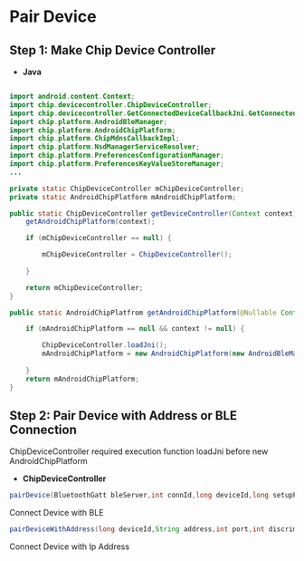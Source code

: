 # __Pair Device__

## __Step 1:__ Make Chip Device Controller

- __Java__

```java

import android.content.Context;
import chip.devicecontroller.ChipDeviceController;
import chip.devicecontroller.GetConnectedDeviceCallbackJni.GetConnectedDeviceCallback;
import chip.platform.AndroidBleManager;
import chip.platform.AndroidChipPlatform;
import chip.platform.ChipMdnsCallbackImpl;
import chip.platform.NsdManagerServiceResolver;
import chip.platform.PreferencesConfigurationManager;
import chip.platform.PreferencesKeyValueStoreManager;
...

private static ChipDeviceController mChipDeviceController;
private static AndroidChipPlatform mAndroidChipPlatform;

public static ChipDeviceController getDeviceController(Context context) {
    getAndroidChipPlatform(context);

    if (mChipDeviceController == null) {

        mChipDeviceController = ChipDeviceController();
      
    }

    return mChipDeviceController;
}

public static AndroidChipPlatfrom getAndroidChipPlatform(@Nullable Context context) {

    if (mAndroidChipPlatform == null && context != null) {

        ChipDeviceController.loadJni();
        mAndroidChipPlatform = new AndroidChipPlatform(new AndroidBleManager(),PreferencesKeyValueStoreManager(context), PreferencesConfigurationManager(context), NsdManagerServiceResolver(context), ChipMdnsCallbackImpl());
        
    }
    return mAndroidChipPlatform;
}


```

## __Step 2:__ Pair Device with Address or BLE Connection

ChipDeviceController required execution function loadJni before new AndroidChipPlatform

- __ChipDeviceController__

```java
pairDevice(BluetoothGatt bleServer,int connId,long deviceId,long setupPincode,@Nullable byte[] csrNonce,NetworkCredentials networkCredentials);
```

Connect Device with BLE

```java
pairDeviceWithAddress(long deviceId,String address,int port,int discriminator,long pinCode,@Nullable byte[] csrNonce);
```

Connect Device with Ip Address
